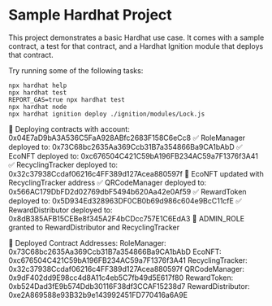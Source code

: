 # Sample Hardhat Project

This project demonstrates a basic Hardhat use case. It comes with a sample contract, a test for that contract, and a Hardhat Ignition module that deploys that contract.

Try running some of the following tasks:

```shell
npx hardhat help
npx hardhat test
REPORT_GAS=true npx hardhat test
npx hardhat node
npx hardhat ignition deploy ./ignition/modules/Lock.js
```

🚀 Deploying contracts with account: 0x04E7aD9bA3A536C5FaA928ABfc2683F158C6eCc8
✅ RoleManager deployed to: 0x73C68bc2635Aa369Ccb31B7a354866Ba9CA1bAbD
✅ EcoNFT deployed to: 0xc676504C421C59bA196FB234AC59a7F1376f3A41
✅ RecyclingTracker deployed to: 0x32c37938Ccdaf06216c4FF389d127Acea880597f
🔗 EcoNFT updated with RecyclingTracker address
✅ QRCodeManager deployed to: 0x566AC179DbFD2d02769dbF5494b620Aa42e0Af59
✅ RewardToken deployed to: 0x5D934Ed328963DF0CB0b69d986c604e9BcC11cfE
✅ RewardDistributor deployed to: 0x8dB385AFB15CEBe8f345A2F4bCDcc757E1C6EdA3
🔐 ADMIN_ROLE granted to RewardDistributor and RecyclingTracker

🌟 Deployed Contract Addresses:
RoleManager: 0x73C68bc2635Aa369Ccb31B7a354866Ba9CA1bAbD
EcoNFT: 0xc676504C421C59bA196FB234AC59a7F1376f3A41
RecyclingTracker: 0x32c37938Ccdaf06216c4FF389d127Acea880597f
QRCodeManager: 0x9dF402dd9E98cc4d8A11c4eb5C7fb49d5E617f80
RewardToken: 0xb524Dad3fE9b574Ddb30116F38df3CCAF15238d7
RewardDistributor: 0xe2A869588e93B32b9e143992451FD770416a6A9E
